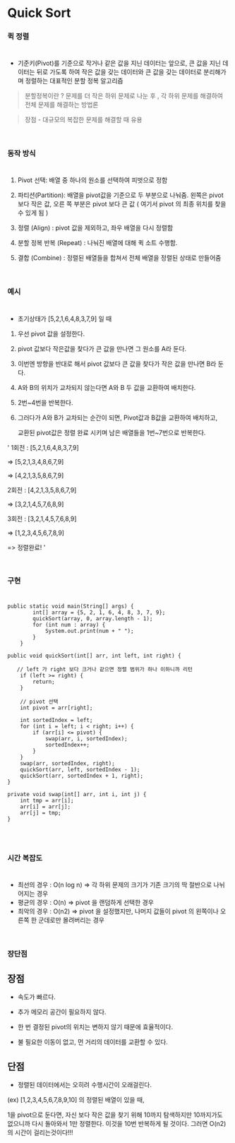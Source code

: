# Quick Sort

### 퀵 정렬
#
* 기준키(Pivot)를 기준으로 작거나 같은 값을 지닌 데이터는 앞으로, 큰 값을 지닌 데이터는 뒤로 가도록 하여 작은 값을 갖는 데이터와 큰 값을 갖는 데이터로 분리해가며 정렬하는 대표적인 분할 정복 알고리즘


> 분할정복이란 ?
문제를 더 작은 하위 문제로 나눈 후 , 각 하위 문제를 해결하여 전체 문제를 해결하는 방법론

> 장점 - 대규모의 복잡한 문제를 해결할 때 유용



<br/>

### 동작 방식
#
1. Pivot 선택: 배열 중 하나의 원소를 선택하여 피벗으로 정함 

2. 파티션(Partition): 배열을 pivot값을 기준으로 두 부분으로 나눠줌. 왼쪽은 pivot 보다 작은 값, 오른 쪽 부분은 pivot 보다 큰 값 ( 여기서 pivot 의 최종 위치를 찾을 수 있게 됨 )

3. 정렬 (Align) : pivot 값을 제외하고, 좌우 배열을 다시 정렬함

4. 분할 정복 반복 (Repeat) : 나눠진 배열에 대해 퀵 소트 수행함. 

5. 결합 (Combine) : 정렬된 배열들을 합쳐서 전체 배열을 정렬된 상태로 만들어줌

<br/>

### 예시
#
* 초기상태가 [5,2,1,6,4,8,3,7,9] 일 때

1. 우선 pivot 값을 설정한다.

2. pivot 값보다 작은값을 찾다가 큰 값을 만나면 그 원소를 A라 둔다.

3. 이번엔 방향을 반대로 해서 pivot 값보다 큰 값을 찾다가 작은 값을 만나면 B라 둔다.

4. A와 B의 위치가 교차되지 않는다면 A와 B 두 값을 교환하여 배치한다.

5. 2번~4번을 반복한다.

6. 그러다가 A와 B가 교차되는 순간이 되면, Pivot값과 B값을 교환하여 배치하고,

     교환된 pivot값은 정렬 완료 시키며 남은 배열들을 1번~7번으로 반복한다.

' 
1회전 : [5,2,1,6,4,8,3,7,9]

=> [5,2,1,3,4,8,6,7,9]

=> [4,2,1,3,5,8,6,7,9]

2회전 : [4,2,1,3,5,8,6,7,9]

=> [3,2,1,4,5,7,6,8,9]

3회전 : [3,2,1,4,5,7,6,8,9]

=> [1,2,3,4,5,6,7,8,9]

=> 정렬완료!
'

<br/>



### 구현
#
```
public static void main(String[] args) {
        int[] array = {5, 2, 1, 6, 4, 8, 3, 7, 9};
        quickSort(array, 0, array.length - 1);
        for (int num : array) {
            System.out.print(num + " ");
        }
    }

public void quickSort(int[] arr, int left, int right) {
    
   // left 가 right 보다 크거나 같으면 정렬 범위가 하나 이하니까 리턴
    if (left >= right) {
        return;
    }
 
    // pivot 선택
    int pivot = arr[right];
    
    int sortedIndex = left;
    for (int i = left; i < right; i++) {
        if (arr[i] <= pivot) {
            swap(arr, i, sortedIndex);
            sortedIndex++;
        }
    }
    swap(arr, sortedIndex, right);
    quickSort(arr, left, sortedIndex - 1);
    quickSort(arr, sortedIndex + 1, right);
}

private void swap(int[] arr, int i, int j) {
    int tmp = arr[i];
    arr[i] = arr[j];
    arr[j] = tmp;
}


```

<br>

### 시간 복잡도
#

* 최선의 경우 : O(n log n) => 각 하위 문제의 크기가 기존 크기의 딱 절반으로 나뉘어지는 경우 
* 평균의 경우 : O(n) => pivot 을 랜덤하게 선택한 경우
* 최악의 경우 : O(n2) => pivot 을 설정했지만, 나머지 값들이 pivot 의 왼쪽이나 오른쪽 한 군데로만 몰려버리는 경우

<br>


### 장단점

## 장점

-  속도가 빠르다.

-  추가 메모리 공간이 필요하지 않다.

-  한 번 결정된 pivot의 위치는 변하지 않기 때문에 효율적이다.

-  불 필요한 이동이 없고, 먼 거리의 데이터를 교환할 수 있다.


## 단점

- 정렬된 데이터에서는 오히려 수행시간이 오래걸린다.

(ex) [1,2,3,4,5,6,7,8,9,10] 의 정렬된 배열이 있을 때, 

1을 pivot으로 둔다면, 자신 보다 작은 값을 찾기 위해 10까지 탐색하지만 10까지가도 없으니까 다시 돌아와서 1만 정렬한다. 이것을 10번 반복하게 될 것이다. 그러면 O(n2) 의 시간이 걸리는것이다!!!

<br>

<br>
<br>

<footer>


</footer>
